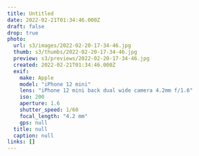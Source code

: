 ```yaml
---
title: Untitled
date: 2022-02-21T01:34:46.000Z
draft: false
drop: true
photo:
  url: s3/images/2022-02-20-17-34-46.jpg
  thumb: s3/thumbs/2022-02-20-17-34-46.jpg
  preview: s3/previews/2022-02-20-17-34-46.jpg
  created: 2022-02-21T01:34:46.000Z
  exif:
    make: Apple
    model: "iPhone 12 mini"
    lens: "iPhone 12 mini back dual wide camera 4.2mm f/1.6"
    iso: 200
    aperture: 1.6
    shutter_speed: 1/60
    focal_length: "4.2 mm"
    gps: null
  title: null
  caption: null
links: []
---
```

